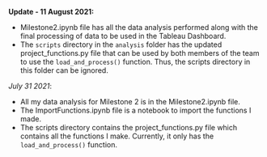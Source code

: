 **Update - 11 August 2021:** 
- Milestone2.ipynb file has all the data analysis performed along with the final processing of data to be used in the Tableau Dashboard.
- The `scripts` directory in the `analysis` folder has the updated project_functions.py file that can be used by both members of the team to use the `load_and_process()` function. Thus, the scripts directory in this folder can be ignored.

*July 31 2021*:
- All my data analysis for Milestone 2 is in the Milestone2.ipynb file.
- The ImportFunctions.ipynb file is a notebook to import the functions I made.
- The scripts directory contains the project_functions.py file which contains all the functions I make. Currently, it only has the `load_and_process()` function.











